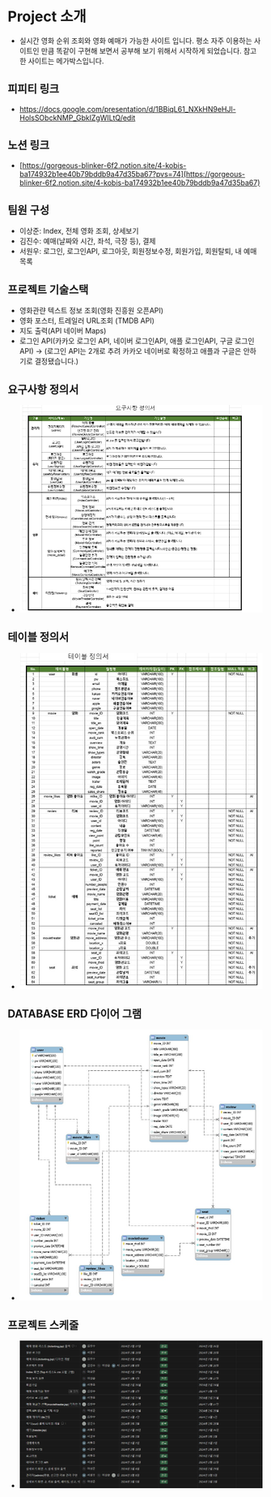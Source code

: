 # Project 소개
- 실시간 영화 순위 조회와 영화 예매가 가능한 사이트 입니다.
평소 자주 이용하는 사이트인 만큼  똑같이 구현해 보면서 공부해 보기 위해서 시작하게 되었습니다. 참고한 사이트는 메가박스입니다.
## 피피티 링크
- https://docs.google.com/presentation/d/1BBiqL61_NXkHN9eHJl-HolsSObckNMP_GbklZgWILtQ/edit
## 노션 링크
- [https://gorgeous-blinker-6f2.notion.site/4-kobis-ba174932b1ee40b79bddb9a47d35ba67?pvs=74](https://gorgeous-blinker-6f2.notion.site/4-kobis-ba174932b1ee40b79bddb9a47d35ba67)
## 팀원 구성
- 이상준: Index, 전체 영화 조회, 상세보기
- 김진수: 예매(날짜와 시간, 좌석, 극장 등), 결제
- 서원우: 로그인, 로그인API, 로그아웃, 회원정보수정, 회원가입, 회원탈퇴, 내 예매목록

## 프로젝트 기술스택
- 영화관랸 텍스트 정보 조회(영화 진흥원 오픈API)
- 영화 포스터, 트레일러 URL조회 (TMDB API)
- 지도 출력(API 네이버 Maps)
- 로그인 API(카카오 로그인 API, 네이버 로그인API, 애플 로그인API, 구글 로그인API) -> (로그인 API는 2개로 추려 카카오 네이버로 확정하고 애플과 구글은 안하기로 결정됐습니다.)
## 요구사항 정의서
- ![MovieProject/요구사항 정의서.png](https://github.com/SJL0616/MovieProject/blob/aba94961e065cc9b413c56c28568a6393e0c4232/%EC%9A%94%EA%B5%AC%EC%82%AC%ED%95%AD%20%EC%A0%95%EC%9D%98%EC%84%9C.png)
## 테이블 정의서
- ![테이블 정의서](https://github.com/SJL0616/MovieProject/blob/187416183828d7dda777d28f80f6bc361a9138ba/%ED%85%8C%EC%9D%B4%EB%B8%94%20%EC%A0%95%EC%9D%98%EC%84%9C.jpeg)
## DATABASE ERD 다이어 그램
- ![ERD](https://github.com/SJL0616/MovieProject/blob/0db60cb21dcd1043f7212450f25dbfd46d2256ec/%EC%8A%A4%ED%81%AC%EB%A6%B0%EC%83%B7_8-3-2024_164043_.jpeg)
## 프로젝트 스케줄
- ![스케줄](https://github.com/SJL0616/MovieProject/blob/9312775f06ab11b5815653ea2db11be3fea8edd6/%ED%94%84%EB%A1%9C%EC%A0%9D%ED%8A%B8%20%EC%8A%A4%EC%BC%80%EC%A4%84.png)
